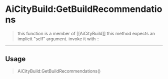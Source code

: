 # AiCityBuild:GetBuildRecommendations
> this function is a member of [[AiCityBuild]]
> this method expects an implicit "self" argument. invoke it with `:`
-----
## Usage
> AiCityBuild:GetBuildRecommendations()
